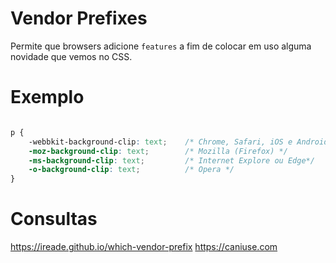 # Vendor Prefixes

Permite que browsers adicione `features`
a fim de colocar em uso alguma novidade que vemos no CSS.

# Exemplo

```css

p {
    -webbkit-background-clip: text;    /* Chrome, Safari, iOS e Android */
    -moz-background-clip: text;        /* Mozilla (Firefox) */
    -ms-background-clip: text;         /* Internet Explore ou Edge*/
    -o-background-clip: text;          /* Opera */
}
```

# Consultas

https://ireade.github.io/which-vendor-prefix
https://caniuse.com